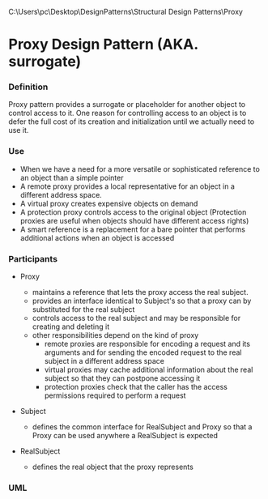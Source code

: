 C:\Users\pc\Desktop\DesignPatterns\Structural Design Patterns\Proxy

# Proxy Design Pattern (AKA. surrogate)

### Definition

Proxy pattern provides a surrogate or placeholder for another object to control access to it.
One reason for controlling access to an object is to defer the full cost of its creation and initialization until we actually need to use it.


### Use

- When we have a need for a more versatile or sophisticated reference to an object than a simple pointer
- A remote proxy provides a local representative for an object in a different address space.
- A virtual proxy creates expensive objects on demand
- A protection proxy controls access to the original object (Protection proxies are useful when objects should have different access rights)
- A smart reference is a replacement for a bare pointer that performs additional actions when an object is accessed

### Participants

- Proxy
  - maintains a reference that lets the proxy access the real subject. 
  - provides an interface identical to Subject's so that a proxy can by substituted for the real subject
  - controls access to the real subject and may be responsible for creating and deleting it
  - other responsibilities depend on the kind of proxy
    - remote proxies are responsible for encoding a request and its arguments and for sending the encoded request to the real subject in a different address space
    - virtual proxies may cache additional information about the real subject so that they can postpone accessing it
    - protection proxies check that the caller has the access permissions required to perform a request

- Subject
  - defines the common interface for RealSubject and Proxy so that a Proxy can be used anywhere a RealSubject is expected

- RealSubject
  - defines the real object that the proxy represents

### UML